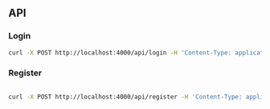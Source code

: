 

## API 

### Login
```bash
curl -X POST http://localhost:4000/api/login -H 'Content-Type: application/json' --data '{"email":"sarath@gmx.com", "password": "1234"}'
```

### Register

```bash

curl -X POST http://localhost:4000/api/register -H 'Content-Type: application/json' --data '{"firstName": "Sarath", "lastName":"TK","email":"sarath@gmx.com", "password": "1234"}'

```